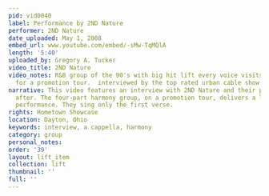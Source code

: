 ```yaml
---
pid: vid0040
label: Performance by 2ND Nature
performer: 2ND Nature
date_uploaded: May 1, 2008
embed_url: www.youtube.com/embed/-sMw-TqMQlA
length: '5:40'
uploaded_by: Gregory A. Tucker
video_title: 2ND Nature
video_notes: R&B group of the 90's with big hit lift every voice visits, Dayton, Ohio
  for a promotion tour.  interviewed by the top rated urban cable show Hometown Showcase.
narrative: This video features an interview with 2ND Nature and their performance
  after. The four-part harmony group, on a promotion tour, delivers a live, a acapella
  performance. They sing only the first verse.
rights: Hometown Showcase
location: Dayton, Ohio
keywords: interview, a cappella, harmony
category: group
personal_notes: 
order: '39'
layout: lift_item
collection: lift
thumbnail: ''
full: ''
---
```

